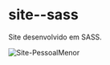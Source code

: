 # site--sass

Site desenvolvido em SASS.

![Site-PessoalMenor](https://user-images.githubusercontent.com/18532618/131935109-8ee197ad-9aea-479d-8b90-887a011b6f3d.png)
